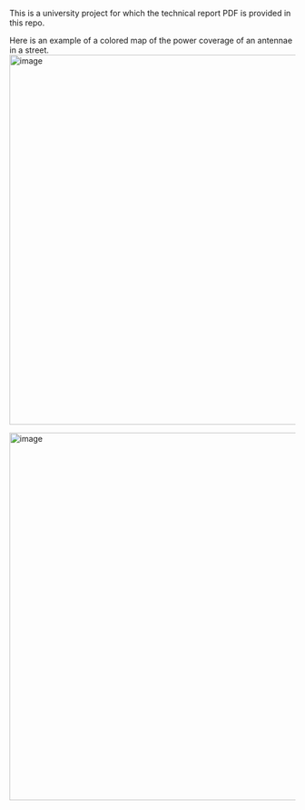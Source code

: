 This is a university project for which the technical report PDF is provided in this repo. 

Here is an example of a colored map of the power coverage of an antennae in a street. 
<img width="1307" height="651" alt="image" src="https://github.com/user-attachments/assets/0b301c68-774c-4c96-ae44-0343ec93cc19" />

<img width="1305" height="647" alt="image" src="https://github.com/user-attachments/assets/21e2933f-6afd-4f06-ad1e-9270c8c884ba" />
